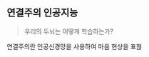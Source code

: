 ## 연결주의 인공지능
> 우리의 두뇌는 어떻게 학습하는가?

연결주의란 인공신경망을 사용하여 마음 현상을  표혆

<!--stackedit_data:
eyJoaXN0b3J5IjpbNjM2MjA1OTE3LDE0NDMxNzA5NzddfQ==
-->